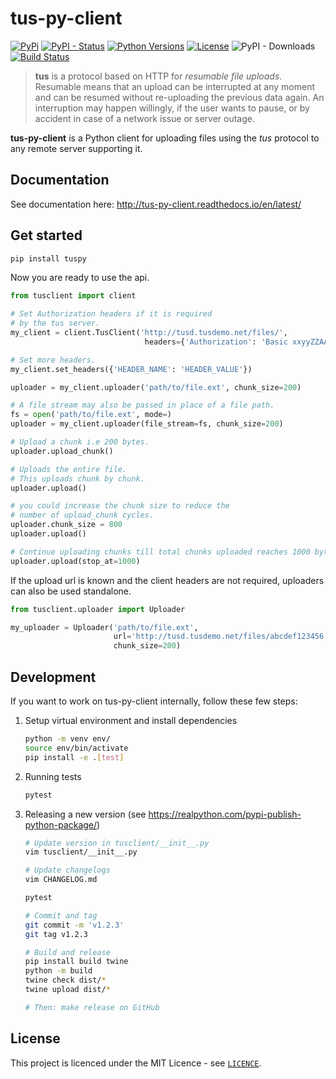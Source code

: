 # tus-py-client
[![PyPi](https://img.shields.io/pypi/v/tuspy.svg)](https://pypi.python.org/pypi/tuspy/)
[![PyPI - Status](https://img.shields.io/pypi/status/tuspy)](https://pypi.python.org/pypi/tuspy/)
[![Python Versions](https://img.shields.io/pypi/pyversions/tuspy.svg)](https://github.com/tus/tus-py-client)
[![License](https://img.shields.io/github/license/tus/tus-py-client.svg)](https://github.com/tus/tus-py-client)
![PyPI - Downloads](https://img.shields.io/pypi/dm/tuspy)
[![Build Status](https://github.com/tus/tus-py-client/actions/workflows/CI.yml/badge.svg)](https://github.com/tus/tus-py-client/actions/workflows/CI.yml)

> **tus** is a protocol based on HTTP for _resumable file uploads_. Resumable
> means that an upload can be interrupted at any moment and can be resumed without
> re-uploading the previous data again. An interruption may happen willingly, if
> the user wants to pause, or by accident in case of a network issue or server
> outage.

**tus-py-client** is a Python client for uploading files using the _tus_ protocol to any remote server supporting it.

## Documentation

See documentation here: http://tus-py-client.readthedocs.io/en/latest/

## Get started

```bash
pip install tuspy
```

Now you are ready to use the api.

```python
from tusclient import client

# Set Authorization headers if it is required
# by the tus server.
my_client = client.TusClient('http://tusd.tusdemo.net/files/',
                              headers={'Authorization': 'Basic xxyyZZAAbbCC='})

# Set more headers.
my_client.set_headers({'HEADER_NAME': 'HEADER_VALUE'})

uploader = my_client.uploader('path/to/file.ext', chunk_size=200)

# A file stream may also be passed in place of a file path.
fs = open('path/to/file.ext', mode=)
uploader = my_client.uploader(file_stream=fs, chunk_size=200)

# Upload a chunk i.e 200 bytes.
uploader.upload_chunk()

# Uploads the entire file.
# This uploads chunk by chunk.
uploader.upload()

# you could increase the chunk size to reduce the
# number of upload_chunk cycles.
uploader.chunk_size = 800
uploader.upload()

# Continue uploading chunks till total chunks uploaded reaches 1000 bytes.
uploader.upload(stop_at=1000)
```

If the upload url is known and the client headers are not required, uploaders can also be used standalone.

```python
from tusclient.uploader import Uploader

my_uploader = Uploader('path/to/file.ext',
                       url='http://tusd.tusdemo.net/files/abcdef123456',
                       chunk_size=200)
```

## Development

If you want to work on tus-py-client internally, follow these few steps:

1. Setup virtual environment and install dependencies

   ```bash
   python -m venv env/
   source env/bin/activate
   pip install -e .[test]
   ```

2. Running tests

   ```bash
   pytest
   ```

3. Releasing a new version (see https://realpython.com/pypi-publish-python-package/)

   ```bash
   # Update version in tusclient/__init__.py
   vim tusclient/__init__.py

   # Update changelogs
   vim CHANGELOG.md

   pytest

   # Commit and tag
   git commit -m 'v1.2.3'
   git tag v1.2.3

   # Build and release
   pip install build twine
   python -m build
   twine check dist/*
   twine upload dist/*

   # Then: make release on GitHub
   ```

## License

This project is licenced under the MIT Licence - see [`LICENCE`](https://github.com/tus/tus-py-client/blob/main/LICENSE).
